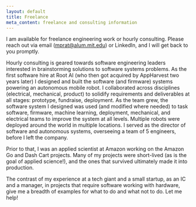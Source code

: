 ```yaml
---
layout: default
title: Freelance
meta_content: freelance and consulting information
---
```


I am available for freelance engineering work or hourly consulting. Please reach out via email (mprat@alum.mit.edu) or LinkedIn, and I will get back to you promptly.

Hourly consulting is geared towards software engineering leaders interested in brainstorming solutions to software systems problems. As the first software hire at Root AI (who then got acquired by AppHarvest two years later) I designed and built the software (and firmware) systems powering an autonomous mobile robot. I collaborated across disciplines (electrical, mechanical, product) to solidify requirements and deliverables at all stages: prototype, fundraise, deployment. As the team grew, the software system I designed was used (and modified where needed) to task software, firmware, machine learning, deployment, mechanical, and electrical teams to improve the system at all levels. Multiple robots were deployed around the world in multiple locations. I served as the director of software and autonomous systems, overseeing a team of 5 engineers, before I left the company.

Prior to that, I was an applied scientist at Amazon working on the Amazon Go and Dash Cart projects. Many of my projects were short-lived (as is the goal of applied science!), and the ones that survived ultimately made it into production.

The contrast of my experience at a tech giant and a small startup, as an IC and a manager, in projects that require software working with hardware, give me a breadth of examples for what to do and what not to do. Let me help!
